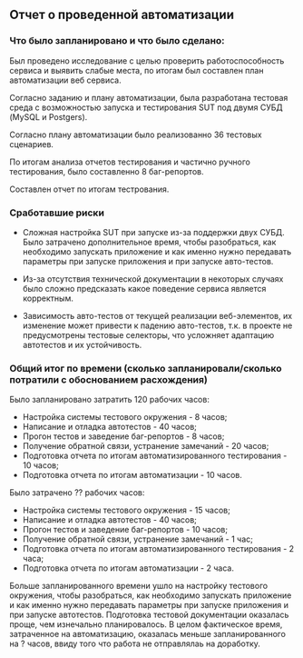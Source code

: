 ## Отчет о проведенной автоматизации

### Что было запланировано и что было сделано:

Был проведено исследование с целью проверить работоспособность сервиса и выявить слабые места, по итогам был составлен план автоматизации веб сервиса.

Согласно заданию и плану автоматизации, была разработана тестовая среда с возможностью запуска и тестирования SUT под двумя СУБД (MySQL и Postgers).

Согласно плану автоматизации было реализованно 36 тестовых сценариев.

По итогам анализа отчетов тестирования и частично ручного тестирования, было составленно 8 баг-репортов. 

Составлен отчет по итогам тестрования.

### Сработавшие риски
- Сложная настройка SUT при запуске из-за поддержки двух СУБД. Было затрачено дополнительное время, чтобы разобраться, как необходимо запускать приложение и как именно нужно передавать параметры при запуске приложения и при запуске авто-тестов.

- Из-за отсутствия технической документации в некоторых случаях было сложно предсказать какое поведение сервиса является корректным.

- Зависимость авто-тестов от текущей реализации веб-элементов, их изменение может привести к падению авто-тестов, т.к. в проекте не предусмотрены тестовые селекторы, что усложняет адаптацию автотестов и их устойчивость.

### Общий итог по времени (сколько запланировали/сколько потратили с обоснованием расхождения)
Было запланировано затратить 120 рабочих часов:

- Настройка системы тестового окружения - 8 часов;
- Написание и отладка автотестов - 40 часов;
- Прогон тестов и заведение баг-репортов - 8 часов;
- Получение обратной связи, устранение замечаний - 20 часов;
- Подготовка отчета по итогам автоматизированного тестирования - 10 часов;
- Подготовка отчета по итогам автоматизации - 10 часов.

Было затрачено ?? рабочих часов:

- Настройка системы тестового окружения - 15 часов;
- Написание и отладка автотестов - 40 часов;
- Прогон тестов и заведение баг-репортов - 10 часов;
- Получение обратной связи, устранение замечаний - 1 час;
- Подготовка отчета по итогам автоматизированного тестирования - 2 часа;
- Подготовка отчета по итогам автоматизации - 2 часа.

Больше запланированного времени ушло на настройку тестового окружения, чтобы разобраться, как необходимо запускать приложение и как именно нужно передавать параметры при запуске приложения и при запуске автотестов. 
Подготовка тестовой документации оказалась проще, чем изнечально планировалось.
В целом фактическое время, затраченное на автоматизацию, оказалась меньше запланированного на ? часов, ввиду того что работа не отправлялаь на доработку.
